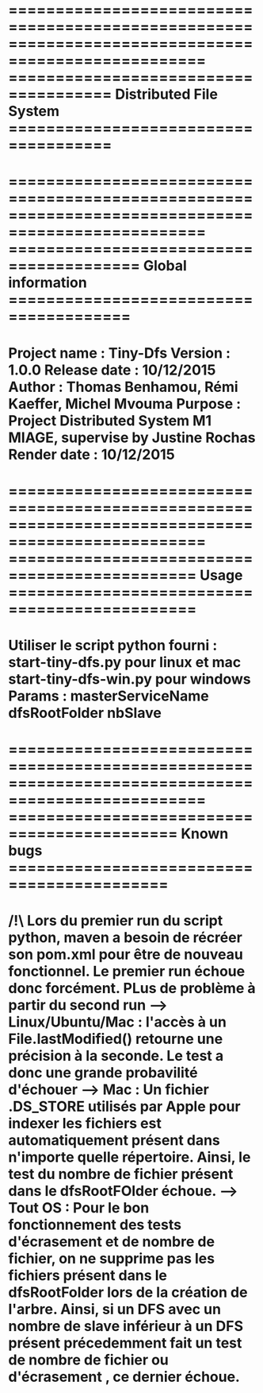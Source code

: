 ===================================================================================================
===================================== Distributed File System =====================================
===================================================================================================

===================================================================================================
======================================== Global information =======================================
===================================================================================================
Project name : Tiny-Dfs
Version : 1.0.0
Release date : 10/12/2015
Author : Thomas Benhamou, Rémi Kaeffer, Michel Mvouma
Purpose : Project Distributed System M1 MIAGE, supervise by Justine Rochas
Render date : 10/12/2015
===================================================================================================


===================================================================================================
============================================== Usage ==============================================
===================================================================================================
Utiliser le script python fourni :	start-tiny-dfs.py pour linux et mac
									start-tiny-dfs-win.py pour windows
Params : masterServiceName dfsRootFolder nbSlave
===================================================================================================

===================================================================================================
============================================ Known bugs ===========================================
===================================================================================================
/!\ Lors du premier run du script python, maven a besoin de récréer son pom.xml pour être de
nouveau fonctionnel. Le premier run échoue donc forcément. PLus de problème à partir du second run
--> Linux/Ubuntu/Mac : l'accès à un File.lastModified() retourne une précision à la seconde.
Le test a donc une grande probavilité d'échouer
--> Mac : Un fichier .DS_STORE utilisés par Apple pour indexer les fichiers est automatiquement
présent dans n'importe quelle répertoire. Ainsi, le test du nombre de fichier présent dans le 
dfsRootFOlder échoue.
--> Tout OS : Pour le bon fonctionnement des tests d'écrasement et de nombre de fichier, on ne 
supprime pas les fichiers présent dans le dfsRootFolder lors de la création de l'arbre. 
Ainsi, si un DFS avec un nombre de slave inférieur à un DFS présent précedemment fait un test de 
nombre de fichier ou d'écrasement , ce dernier échoue.
===================================================================================================
